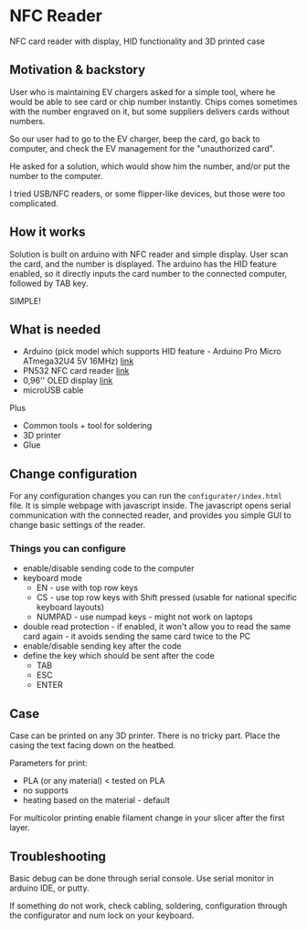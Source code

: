 # NFC Reader

NFC card reader with display, HID functionality and 3D printed case

## Motivation & backstory

User who is maintaining EV chargers asked for a simple tool, where he would be able to see card or chip number instantly. Chips comes sometimes with the number engraved on it, but some suppliers delivers cards without numbers.

So our user had to go to the EV charger, beep the card, go back to computer, and check the EV management for the "unauthorized card".

He asked for a solution, which would show him the number, and/or put the number to the computer.

I tried USB/NFC readers, or some flipper-like devices, but those were too complicated.

## How it works

Solution is built on arduino with NFC reader and simple display. User scan the card, and the number is displayed. The arduino has the HID feature enabled, so it directly inputs the card number to the connected computer, followed by TAB key.

SIMPLE!

## What is needed

- Arduino (pick model which supports HID feature - Arduino Pro Micro ATmega32U4 5V 16MHz) [link](https://dratek.cz/arduino/960-leonardo-pro-micro.html)
- PN532 NFC card reader [link](https://dratek.cz/arduino/2005-rfid-ic-ctecka-karet-13.56mhz-modul-pro-arduino-pn532-nfc.html)
- 0,96'' OLED display [link](https://dratek.cz/arduino/891-oled-display-spi-bily.html)
- microUSB cable

Plus

- Common tools + tool for soldering
- 3D printer
- Glue

## Change configuration

For any configuration changes you can run the `configurater/index.html` file. It is simple webpage with javascript inside. The javascript opens serial communication with the connected reader, and provides you simple GUI to change basic settings of the reader.

### Things you can configure

- enable/disable sending code to the computer
- keyboard mode
  - EN - use with top row keys
  - CS - use top row keys with Shift pressed (usable for national specific keyboard layouts)
  - NUMPAD - use numpad keys - might not work on laptops
- double read protection - if enabled, it won't allow you to read the same card again - it avoids sending the same card twice to the PC
- enable/disable sending key after the code
- define the key which should be sent after the code
  - TAB
  - ESC
  - ENTER

## Case

Case can be printed on any 3D printer. There is no tricky part. Place the casing the text facing down on the heatbed.

Parameters for print:

- PLA (or any material) < tested on PLA
- no supports
- heating based on the material - default

For multicolor printing enable filament change in your slicer after the first layer.


## Troubleshooting

Basic debug can be done through serial console. Use serial monitor in arduino IDE, or putty.

If something do not work, check cabling, soldering, configuration through the configurator and num lock on your keyboard.